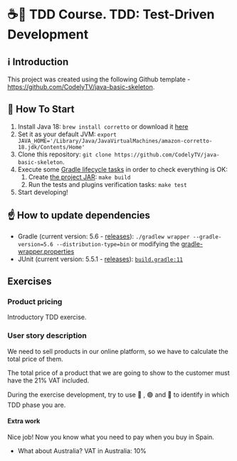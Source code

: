 # ☕🚀 TDD Course. TDD: Test-Driven Development

## ℹ️ Introduction

This project was created using the following Github template - https://github.com/CodelyTV/java-basic-skeleton.


## 🏁 How To Start

1. Install Java 18: `brew install corretto` or download it [here](https://docs.aws.amazon.com/corretto/latest/corretto-18-ug/downloads-list.html)
2. Set it as your default JVM: `export JAVA_HOME='/Library/Java/JavaVirtualMachines/amazon-corretto-18.jdk/Contents/Home'`
3. Clone this repository: `git clone https://github.com/CodelyTV/java-basic-skeleton`.
4. Execute some [Gradle lifecycle tasks](https://docs.gradle.org/current/userguide/java_plugin.html#lifecycle_tasks) in order to check everything is OK:
    1. Create [the project JAR](https://docs.gradle.org/current/userguide/java_plugin.html#sec:jar): `make build`
    2. Run the tests and plugins verification tasks: `make test`
5. Start developing!


## ☝️ How to update dependencies

* Gradle (current version: 5.6 - [releases](https://gradle.org/releases/)):
`./gradlew wrapper --gradle-version=5.6 --distribution-type=bin` or modifying the [gradle-wrapper.properties](gradle/wrapper/gradle-wrapper.properties#L3)
* JUnit (current version: 5.5.1 - [releases](https://junit.org/junit5/docs/snapshot/release-notes/index.html)):
[`build.gradle:11`](build.gradle#L11-L12)

## Exercises

### Product pricing
Introductory TDD exercise.

### User story description
We need to sell products in our online platform, so we have to calculate the total price of them.

The total price of a product that we are going to show to the customer must have the 21% VAT included.

During the exercise development, try to use 🔴 , 🟢 and 🔵 to identify in which TDD phase you are.

#### Extra work
Nice job! Now you know what you need to pay when you buy in Spain.
* What about Australia? VAT in Australia: 10%
